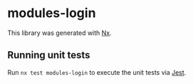 # modules-login

This library was generated with [Nx](https://nx.dev).

## Running unit tests

Run `nx test modules-login` to execute the unit tests via [Jest](https://jestjs.io).
